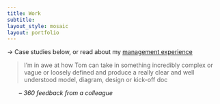 ```yaml
---
title: Work
subtitle: 
layout_style: mosaic
layout: portfolio
---
```


<!-- layout style options: tiles and mosaic -->

&rarr; Case studies below, or read about my [management experience](/leadership)


<div class="feature-block" markdown="1">

> I’m in awe at how Tom can take in something incredibly complex or vague or loosely defined and produce a really clear and well understood model, diagram, design or kick-off doc

&nbsp;&nbsp;&nbsp;&nbsp;&nbsp;&nbsp; – *360 feedback from a colleague*

</div>






